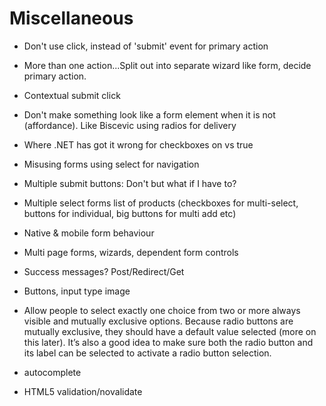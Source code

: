 # Miscellaneous

* Don't use click, instead of 'submit' event for primary action

* More than one action...Split out into separate wizard like form, decide primary action.

* Contextual submit click

* Don't make something look like a form element when it is not (affordance). Like Biscevic using radios for delivery

* Where .NET has got it wrong for checkboxes on vs true

* Misusing forms using select for navigation

* Multiple submit buttons: Don't but what if I have to?

* Multiple select forms list of products (checkboxes for multi-select, buttons for individual, big buttons for multi add etc)

* Native & mobile form behaviour

* Multi page forms, wizards, dependent form controls

* Success messages? Post/Redirect/Get

* Buttons, input type image

* Allow people to select exactly one choice from two or more always visible and mutually exclusive options. Because radio buttons are mutually exclusive, they should have a default value selected (more on this later). It’s also a good idea to make sure both the radio button and its label can be selected to activate a radio button selection.



* autocomplete

* HTML5 validation/novalidate